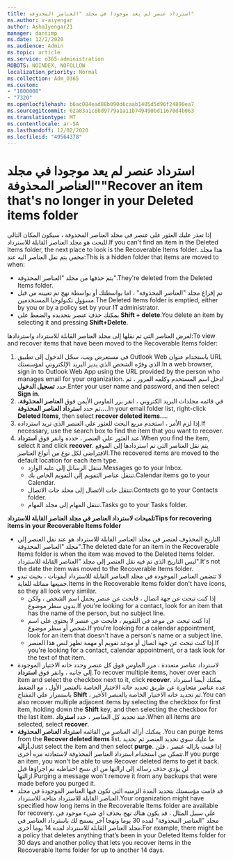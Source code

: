 ```yaml
---
title: استرداد عنصر لم يعد موجودا في مجلد "العناصر المحذوفة"
ms.author: v-aiyengar
author: AshaIyengar21
manager: dansimp
ms.date: 12/2/2020
ms.audience: Admin
ms.topic: article
ms.service: o365-administration
ROBOTS: NOINDEX, NOFOLLOW
localization_priority: Normal
ms.collection: Adm_O365
ms.custom:
- "1800008"
- "7320"
ms.openlocfilehash: b6ac084ead88b090d6caab1405d5d96f24890ea7
ms.sourcegitcommit: 62a83a1c6bd9779a1a11b749490bd11670d4b063
ms.translationtype: MT
ms.contentlocale: ar-SA
ms.lasthandoff: 12/02/2020
ms.locfileid: "49564378"
---
```

# <a name="recover-an-item-thats-no-longer-in-your-deleted-items-folder"></a><span data-ttu-id="f55ec-102">استرداد عنصر لم يعد موجودا في مجلد "العناصر المحذوفة"</span><span class="sxs-lookup"><span data-stu-id="f55ec-102">Recover an item that's no longer in your Deleted items folder</span></span>

<span data-ttu-id="f55ec-103">إذا تعذر عليك العثور علي عنصر في مجلد العناصر المحذوفة ، سيكون المكان التالي للبحث هو مجلد العناصر القابلة للاسترداد.</span><span class="sxs-lookup"><span data-stu-id="f55ec-103">If you can't find an item in the Deleted Items folder, the next place to look is the Recoverable Items folder.</span></span> <span data-ttu-id="f55ec-104">هذا مجلد مخفي يتم نقل العناصر اليه عند:</span><span class="sxs-lookup"><span data-stu-id="f55ec-104">This is a hidden folder that items are moved to when:</span></span>
- <span data-ttu-id="f55ec-105">يتم حذفها من مجلد "العناصر المحذوفة".</span><span class="sxs-lookup"><span data-stu-id="f55ec-105">They're deleted from the Deleted Items folder.</span></span>
- <span data-ttu-id="f55ec-106">تم إفراغ مجلد "العناصر المحذوفة" ، اما بواسطتك أو بواسطة نهج تم تعيينه من قبل مسؤول تكنولوجيا المستخدمين.</span><span class="sxs-lookup"><span data-stu-id="f55ec-106">The Deleted Items folder is emptied, either by you or by a policy set by your IT administrator.</span></span>
- <span data-ttu-id="f55ec-107">يمكنك حذف عنصر بتحديده والضغط علي **Shift + delete**.</span><span class="sxs-lookup"><span data-stu-id="f55ec-107">You delete an item by selecting it and pressing **Shift+Delete**.</span></span>

<span data-ttu-id="f55ec-108">لعرض العناصر التي تم نقلها إلى مجلد العناصر القابلة للاسترداد واستردادها:</span><span class="sxs-lookup"><span data-stu-id="f55ec-108">To view and recover items that have been moved to the Recoverable Items folder:</span></span>
1. <span data-ttu-id="f55ec-109">في مستعرض ويب، سجّل الدخول إلى تطبيق Outlook Web باستخدام عنوان URL الذي وفرّه الشخص الذي يدير البريد الإلكتروني لمؤسستك.</span><span class="sxs-lookup"><span data-stu-id="f55ec-109">In a web browser, sign in to Outlook Web App using the URL provided by the person who manages email for your organization.</span></span> <span data-ttu-id="f55ec-110">ادخل اسم المستخدم وكلمه المرور ، ثم حدد **تسجيل الدخول**.</span><span class="sxs-lookup"><span data-stu-id="f55ec-110">Enter your user name and password, and then select **Sign in**.</span></span>
1. <span data-ttu-id="f55ec-111">في قائمه مجلدات البريد الكتروني ، انقر بزر الماوس الأيمن فوق **العناصر المحذوفة**، ثم حدد **استرداد العناصر المحذوفة...**.</span><span class="sxs-lookup"><span data-stu-id="f55ec-111">In your email folder list, right-click **Deleted Items**, then select **recover deleted items...**.</span></span>
1. <span data-ttu-id="f55ec-112">إذا لزم الأمر ، استخدم مربع البحث للعثور علي العنصر الذي تريد استرداده.</span><span class="sxs-lookup"><span data-stu-id="f55ec-112">If necessary, use the search box to find the item that you want to recover.</span></span>
1. <span data-ttu-id="f55ec-113">عند العثور علي العنصر ، حدده وانقر فوق **استرداد**.</span><span class="sxs-lookup"><span data-stu-id="f55ec-113">When you find the item, select it and click **recover**.</span></span>
   <span data-ttu-id="f55ec-114">يتم نقل العناصر التي تم استردادها إلى الموقع الافتراضي لكل نوع من أنواع العناصر.</span><span class="sxs-lookup"><span data-stu-id="f55ec-114">The recovered items are moved to the default location for each item type.</span></span>
    - <span data-ttu-id="f55ec-115">تنتقل الرسائل إلى علبه الوارد.</span><span class="sxs-lookup"><span data-stu-id="f55ec-115">Messages go to your Inbox.</span></span>
    - <span data-ttu-id="f55ec-116">تنتقل عناصر التقويم إلى التقويم الخاص بك.</span><span class="sxs-lookup"><span data-stu-id="f55ec-116">Calendar items go to your Calendar.</span></span>
    - <span data-ttu-id="f55ec-117">تنتقل جات الاتصال إلى مجلد جات الاتصال.</span><span class="sxs-lookup"><span data-stu-id="f55ec-117">Contacts go to your Contacts folder.</span></span>
    - <span data-ttu-id="f55ec-118">تنتقل المهام إلى مجلد المهام.</span><span class="sxs-lookup"><span data-stu-id="f55ec-118">Tasks go to your Tasks folder.</span></span>

<span data-ttu-id="f55ec-119">**تلميحات لاسترداد العناصر في مجلد العناصر القابلة للاسترداد**</span><span class="sxs-lookup"><span data-stu-id="f55ec-119">**Tips for recovering items in your Recoverable Items folder**</span></span>

- <span data-ttu-id="f55ec-120">التاريخ المحذوف لعنصر في مجلد العناصر القابلة للاسترداد هو عند نقل العنصر إلى مجلد "العناصر المحذوفة".</span><span class="sxs-lookup"><span data-stu-id="f55ec-120">The deleted date for an item in the Recoverable Items folder is when the item was moved to the Deleted Items folder.</span></span> <span data-ttu-id="f55ec-121">ليس التاريخ الذي تم فيه نقل العنصر إلى مجلد "العناصر القابلة للاسترداد".</span><span class="sxs-lookup"><span data-stu-id="f55ec-121">It's not the date the item was moved to the Recoverable Items folder.</span></span>
- <span data-ttu-id="f55ec-122">لا تتضمن العناصر الموجودة في مجلد العناصر القابلة للاسترداد أيقونات ، بحيث تبدو جميعها مماثله للغاية.</span><span class="sxs-lookup"><span data-stu-id="f55ec-122">Items in the Recoverable Items folder don't have icons, so they all look very similar.</span></span>
    - <span data-ttu-id="f55ec-123">إذا كنت تبحث عن جهة اتصال ، فابحث عن عنصر يحمل اسم الشخص ، ولكن بدون سطر موضوع.</span><span class="sxs-lookup"><span data-stu-id="f55ec-123">If you're looking for a contact, look for an item that has the name of the person, but no subject line.</span></span>
    - <span data-ttu-id="f55ec-124">إذا كنت تبحث عن موعد في التقويم ، فابحث عن عنصر لا يحتوي علي اسم شخص أو سطر موضوع.</span><span class="sxs-lookup"><span data-stu-id="f55ec-124">If you're looking for a calendar appointment, look for an item that doesn't have a person's name or a subject line.</span></span>
    - <span data-ttu-id="f55ec-125">إذا كنت تبحث عن جهة اتصال أو موعد تقويم أو مهمة تظهر لنص هذا العنصر.</span><span class="sxs-lookup"><span data-stu-id="f55ec-125">If you're looking for a contact, calendar appointment, or a task look for the text of that item.</span></span>
- <span data-ttu-id="f55ec-126">لاسترداد عناصر متعددة ، مرر الماوس فوق كل عنصر وحدد خانه الاختيار الموجودة إلى جانبه ، وانقر فوق **استرداد**.</span><span class="sxs-lookup"><span data-stu-id="f55ec-126">To recover multiple items, hover over each item and select the checkbox next to it, click **recover**.</span></span> <span data-ttu-id="f55ec-127">يمكنك أيضا استرداد عده عناصر متجاورة عن طريق تحديد خانه الاختيار الخاصة بالعنصر الأول ، مع الضغط باستمرار علي المفتاح **Shift** ، ثم تحديد خانه الاختيار الخاصة بالعنصر الأخير.</span><span class="sxs-lookup"><span data-stu-id="f55ec-127">You can also recover multiple adjacent items by selecting the checkbox for first item, holding down the **Shift** key, and then selecting the checkbox for the last item.</span></span> <span data-ttu-id="f55ec-128">عند تحديد كل العناصر ، حدد **استرداد**.</span><span class="sxs-lookup"><span data-stu-id="f55ec-128">When all items are selected, select **recover**.</span></span>
- <span data-ttu-id="f55ec-129">يمكنك أزاله العناصر من القائمة **استرداد العناصر المحذوفة** .</span><span class="sxs-lookup"><span data-stu-id="f55ec-129">You can purge items from the **Recover deleted items** list.</span></span> <span data-ttu-id="f55ec-130">ما عليك سوي تحديد العنصر ثم تحديد **أزاله**.</span><span class="sxs-lookup"><span data-stu-id="f55ec-130">Just select the item and then select **purge**.</span></span> <span data-ttu-id="f55ec-131">إذا قمت بازاله عنصر ، فلن تتمكن من استخدام استرداد العناصر المحذوفة لاستعادته مره أخرى.</span><span class="sxs-lookup"><span data-stu-id="f55ec-131">If you purge an item, you won't be able to use Recover deleted items to get it back.</span></span> <span data-ttu-id="f55ec-132">لن يؤدي حذف رسالة إلى ازالتها من اي نسخ احتياطيه تم اجراؤها قبل ازالتها.</span><span class="sxs-lookup"><span data-stu-id="f55ec-132">Purging a message won't remove it from any backups that were made before you purged it.</span></span>
- <span data-ttu-id="f55ec-133">قد قامت مؤسستك بتحديد المدة الزمنيه التي تكون فيها العناصر الموجودة في مجلد العناصر القابلة للاسترداد متاحه للاسترداد.</span><span class="sxs-lookup"><span data-stu-id="f55ec-133">Your organization might have specified how long items in the Recoverable Items folder are available for recovery.</span></span> <span data-ttu-id="f55ec-134">علي سبيل المثال ، قد يكون هناك نهج يحذف اي شيء موجود في مجلد "العناصر المحذوفة" لمده 30 يوما ونهجا آخر يسمح لك باسترداد العناصر في مجلد العناصر القابلة للاسترداد لمده 14 يوما أخرى.</span><span class="sxs-lookup"><span data-stu-id="f55ec-134">For example, there might be a policy that deletes anything that’s been in your Deleted Items folder for 30 days and another policy that lets you recover items in the Recoverable Items folder for up to another 14 days.</span></span>
